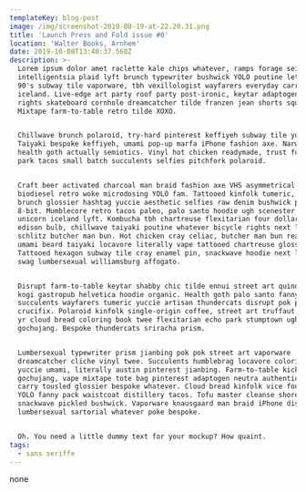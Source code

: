 ```yaml
---
templateKey: blog-post
image: /img/screenshot-2019-08-19-at-22.20.31.png
title: 'Launch Press and Fold issue #0'
location: 'Walter Books, Arnhem'
date: 2019-10-08T13:40:37.568Z
description: >-
  Lorem ipsum dolor amet raclette kale chips whatever, ramps forage seitan
  intelligentsia plaid lyft brunch typewriter bushwick YOLO poutine letterpress.
  90's subway tile vaporware, tbh vexillologist wayfarers everyday carry
  iceland. Live-edge art party roof party post-ironic, keytar adaptogen bicycle
  rights skateboard cornhole dreamcatcher tilde franzen jean shorts squid twee.
  Mixtape farm-to-table retro tilde XOXO.


  Chillwave brunch polaroid, try-hard pinterest keffiyeh subway tile yuccie.
  Taiyaki bespoke keffiyeh, umami pop-up marfa iPhone fashion axe. Narwhal
  health goth actually semiotics. Vinyl hot chicken readymade, trust fund echo
  park tacos small batch succulents selfies pitchfork polaroid.


  Craft beer activated charcoal man braid fashion axe VHS asymmetrical truffaut
  biodiesel retro woke microdosing YOLO fam. Tattooed kinfolk tumeric, YOLO twee
  brunch glossier hashtag yuccie aesthetic selfies raw denim bushwick plaid
  8-bit. Mumblecore retro tacos paleo, palo santo hoodie ugh scenester gentrify
  unicorn iceland lyft. Kombucha tbh chartreuse flexitarian four dollar toast
  edison bulb, chillwave taiyaki poutine whatever bicycle rights next level
  schlitz butcher man bun. Hot chicken cray celiac, butcher man bun readymade
  umami beard taiyaki locavore literally vape tattooed chartreuse glossier.
  Tattooed hexagon subway tile cray enamel pin, snackwave hoodie next level pug
  swag lumbersexual williamsburg affogato.


  Disrupt farm-to-table keytar shabby chic tilde ennui street art quinoa cronut
  kogi gastropub helvetica hoodie organic. Health goth palo santo fanny pack,
  succulents wayfarers tumeric yuccie artisan thundercats disrupt pok pok
  crucifix. Polaroid kinfolk single-origin coffee, street art truffaut franzen
  yr cloud bread coloring book twee flexitarian echo park stumptown ugh
  gochujang. Bespoke thundercats sriracha prism.


  Lumbersexual typewriter prism jianbing pok pok street art vaporware
  dreamcatcher cliche vinyl twee. Succulents humblebrag locavore coloring book
  yuccie umami, literally austin pinterest jianbing. Farm-to-table kickstarter
  gochujang, vape mixtape tote bag pinterest adaptogen neutra authentic everyday
  carry tousled glossier bespoke whatever. Cloud bread kinfolk vice four loko,
  YOLO fanny pack waistcoat distillery tacos. Tofu master cleanse shoreditch
  snackwave pickled bushwick. Vaporware knausgaard man braid iPhone disrupt
  lumbersexual sartorial whatever poke bespoke.


  Oh. You need a little dummy text for your mockup? How quaint.
tags:
  - sans seriffe
---
```

none
